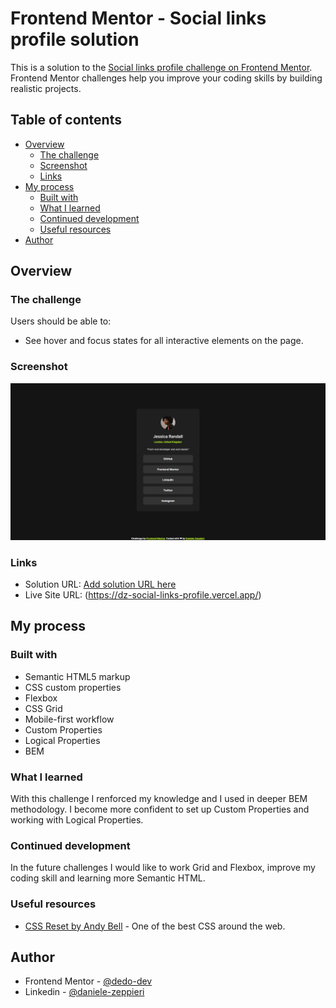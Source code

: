 # Frontend Mentor - Social links profile solution

This is a solution to the [Social links profile challenge on Frontend Mentor](https://www.frontendmentor.io/challenges/social-links-profile-UG32l9m6dQ). Frontend Mentor challenges help you improve your coding skills by building realistic projects.

## Table of contents

- [Overview](#overview)
  - [The challenge](#the-challenge)
  - [Screenshot](#screenshot)
  - [Links](#links)
- [My process](#my-process)
  - [Built with](#built-with)
  - [What I learned](#what-i-learned)
  - [Continued development](#continued-development)
  - [Useful resources](#useful-resources)
- [Author](#author)

## Overview

### The challenge

Users should be able to:

- See hover and focus states for all interactive elements on the page.

### Screenshot

![](assets/images/social-link-profile.png)

### Links

- Solution URL: [Add solution URL here](https://your-solution-url.com)
- Live Site URL: (https://dz-social-links-profile.vercel.app/)

## My process

### Built with

- Semantic HTML5 markup
- CSS custom properties
- Flexbox
- CSS Grid
- Mobile-first workflow
- Custom Properties
- Logical Properties
- BEM

### What I learned

With this challenge I renforced my knowledge and I used in deeper BEM methodology.
I become more confident to set up Custom Properties and working with Logical Properties.

### Continued development

In the future challenges I would like to work Grid and Flexbox, improve my coding skill and learning more Semantic HTML.

### Useful resources

- [CSS Reset by Andy Bell](https://piccalil.li/blog/a-more-modern-css-reset/) - One of the best CSS around the web.

## Author

- Frontend Mentor - [@dedo-dev](https://www.frontendmentor.io/profile/dedo-dev)
- Linkedin - [@daniele-zeppieri](https://www.linkedin.com/in/daniele-zeppieri-0b1a36252/)